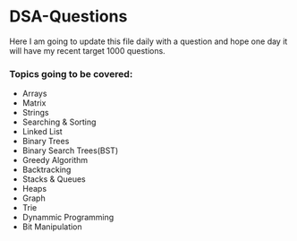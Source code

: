 # DSA-Questions

Here I am going to update this file daily with a question and hope one day it will have my recent target 1000 questions.

<h3>Topics going to be covered:</h3>
<ul>
  <li><a style="text-decoration:none;" target="_blank" href="https://github.com/DeepanshuPratik/DSA-Questions/tree/main/Arrays" >Arrays</a></li>
  <li>Matrix</li>
  <li><a style="text-decoration:none;" target="_blank" href="https://github.com/DeepanshuPratik/DSA-Questions/tree/main/Strings" >Strings</a></li>
  <li>Searching & Sorting</li>
  <li><a style="text-decoration:none;" target="_blank" href="https://github.com/DeepanshuPratik/DSA-Questions/tree/main/LinkedList">Linked List</a></li>
  <li>Binary Trees</li>
  <li>Binary Search Trees(BST)</li>
  <li>Greedy Algorithm</li>
  <li>Backtracking</li>
  <li>Stacks & Queues</li>
  <li>Heaps</li>
  <li>Graph</li>
  <li>Trie</li>
  <li>Dynammic Programming</li>
  <li>Bit Manipulation</li>
